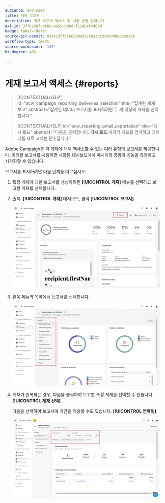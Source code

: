 ```yaml
---
audience: end-user
title: 게재 보고서
description: 게재 보고서 액세스 및 사용 방법 알아보기
exl-id: 3f76298f-dc0d-4055-b89d-f11d64fcd66d
badge: label="Beta"
source-git-commit: 91d61dffbc66590a0326ba3ac3c8b9d8cece91de
workflow-type: tm+mt
source-wordcount: '149'
ht-degree: 48%

---
```


# 게재 보고서 액세스 {#reports}

>[!CONTEXTUALHELP]
>id="acw_campaign_reporting_deliveries_selection"
>title="집계된 게재 보고"
>abstract="집계된 데이터 보고서를 표시하려면 두 개 이상의 게재를 선택합니다."


>[!CONTEXTUALHELP]
>id="acw_reporting_email_exportation"
>title="다시 로드"
>abstract="다음을 클릭합니다. **다시 로드** 마지막 지표를 검색하고 데이터를 새로 고치는 단추입니다."

Adobe Campaign은 각 게재에 대해 액세스할 수 있는 여러 유형의 보고서를 제공합니다. 이러한 보고서를 사용하면 내장된 대시보드에서 메시지의 영향과 성능을 측정하고 시각화할 수 있습니다.

보고서를 표시하려면 다음 단계를 따르십시오.

1. 특정 게재에 대한 보고서를 생성하려면 **[!UICONTROL 게재]** 메뉴를 선택하고 보고할 게재를 선택합니다.

1. 출처: **[!UICONTROL 게재]** 대시보드, 클릭 **[!UICONTROL 보고서]**.

   ![](assets/reporting2.png)

1. 왼쪽 메뉴의 목록에서 보고서를 선택합니다.

   ![](assets/reporting.png)

1. 게재가 반복되는 경우, 다음을 클릭하여 보고할 특정 게재를 선택할 수 있습니다. **[!UICONTROL 게재 선택]**.

   다음을 선택하여 보고서에 기간을 적용할 수도 있습니다. **[!UICONTROL 연락일]**.

   ![](assets/delivery-recurring.png)
